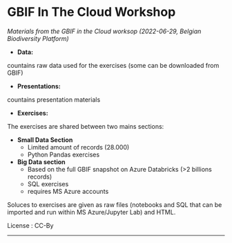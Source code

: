 # GBIF In The Cloud Workshop 

*Materials from the GBIF in the Cloud worksop (2022-06-29, Belgian Biodiversity Platform)*

* **Data:**

countains raw data used for the exercises (some can be downloaded from GBIF)

* **Presentations:**

countains presentation materials

* **Exercises:**

The exercises are shared between two mains sections:

 * **Small Data Section**
   * Limited amount of records (28.000)
   * Python Pandas exercises
 * **Big Data section**
   * Based on the full GBIF snapshot on Azure Databricks (>2 billions records)
   * SQL exercises
   * requires MS Azure accounts


Soluces to exercises are given as raw files (notebooks and SQL that can be imported and run within MS Azure/Jupyter Lab) and HTML.

License : CC-By
  
 ***

 

